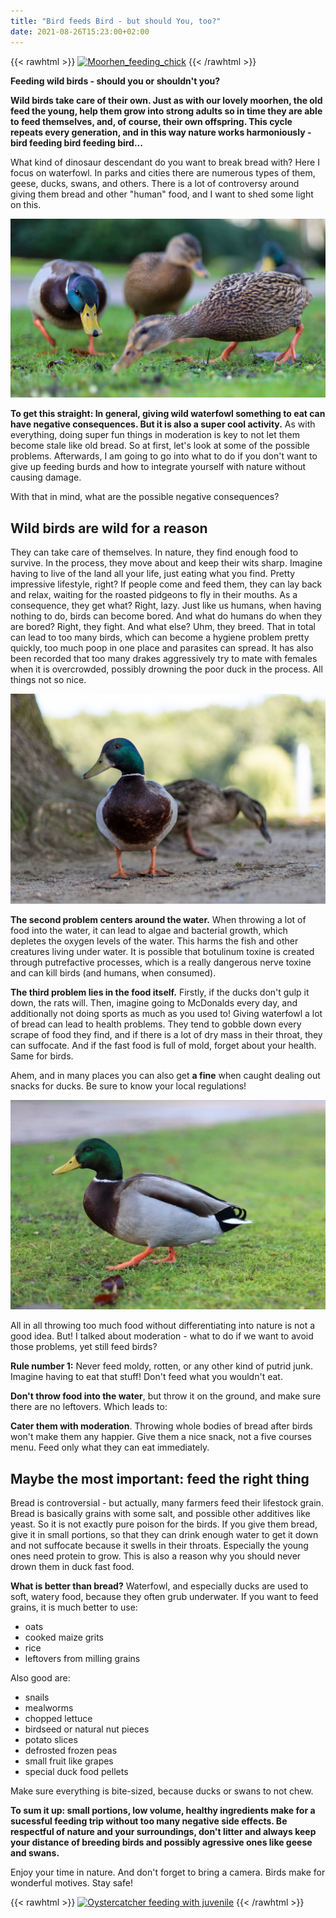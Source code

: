 ```yaml
---
title: "Bird feeds Bird - but should You, too?"
date: 2021-08-26T15:23:00+02:00
---
```



{{< rawhtml >}}
<a title="Francis C. Franklin, CC BY 4.0 &lt;https://creativecommons.org/licenses/by-sa/4.0/deed.en&gt;, via Wikimedia Commons" href="https://commons.wikimedia.org/wiki/File:Moorhen_feeding_chick.jpg"><img width="512" alt="Moorhen_feeding_chick" src="https://upload.wikimedia.org/wikipedia/commons/thumb/7/72/Moorhen_feeding_chick.jpg/640px-Moorhen_feeding_chick.jpg"></a>
{{< /rawhtml >}}

**Feeding wild birds - should you or shouldn't you?**

**Wild birds take care of their own. Just as with our lovely moorhen, the old feed the young, help them grow into strong adults so in time they are able to feed themselves, and, of course, their own offspring. This cycle repeats every generation, and in this way nature works harmoniously - bird feeding bird feeding bird...**

What kind of dinosaur descendant do you want to break bread with? Here I focus on waterfowl. In parks and cities there are numerous types of them, geese, ducks, swans, and others. There is a lot of controversy around giving them bread and other "human" food, and I want to shed some light on this. 

![Ducks grazing](../images/ducks_grazing1.jpg)

**To get this straight: In general, giving wild waterfowl something to eat can have negative consequences. But it is also a super cool activity.** As with everything, doing super fun things in moderation is key to not let them become stale like old bread.
So at first, let's look at some of the possible problems. Afterwards, I am going to go into what to do if you don't want to give up feeding burds and how to integrate yourself with nature without causing damage.

With that in mind, what are the possible negative consequences?

Wild birds are wild for a reason
-------------
They can take care of themselves. In nature, they find enough food to survive. In the process, they move about and keep their wits sharp. Imagine having to live of the land all your life, just eating what you find. Pretty impressive lifestyle, right? If people come and feed them, they can lay back and relax, waiting for the roasted pidgeons to fly in their mouths. As a consequence, they get what? Right, lazy. Just like us humans, when having nothing to do, birds can become bored. And what do humans do when they are bored? Right, they fight. And what else? Uhm, they breed. That in total can lead to too many birds, which can become a hygiene problem pretty quickly, too much poop in one place and parasites can spread. It has also been recorded that too many drakes aggressively try to mate with females when it is overcrowded, possibly drowning the poor duck in the process.
All things not so nice.


![Drake and Duck](../images/ducks_grazing2.jpg)


**The second problem centers around the water.** When throwing a lot of food into the water, it can lead to algae and bacterial growth, which depletes the oxygen levels of the water. This harms the fish and other creatures living under water. It is possible that botulinum toxine is created through putrefactive processes, which is a really dangerous nerve toxine and can kill birds (and humans, when consumed). 

**The third problem lies in the food itself.** Firstly, if the ducks don't gulp it down, the rats will. Then, imagine going to McDonalds every day, and additionally not doing sports as much as you used to! Giving waterfowl a lot of bread can lead to health problems. They tend to gobble down every scrape of food they find, and if there is a lot of dry mass in their throat, they can suffocate. And if the fast food is full of mold, forget about your health. Same for birds. 

Ahem, and in many places you can also get **a fine** when caught dealing out snacks for ducks. Be sure to know your local regulations!

![Drake and Duck](../images/duck_1.jpg)


All in all throwing too much food without differentiating into nature is not a good idea. 
But! I talked about moderation - what to do if we want to avoid those problems, yet still feed birds?

**Rule number 1:** Never feed moldy, rotten, or any other kind of putrid junk. Imagine having to eat that stuff! Don't feed what you wouldn't eat.

**Don't throw food into the water**, but throw it on the ground, and make sure there are no leftovers. Which leads to:

**Cater them with moderation**. Throwing whole bodies of bread after birds won't make them any happier. Give them a nice snack, not a five courses menu. Feed only what they can eat immediately. 

Maybe the most important: feed the right thing
-------------
 Bread is controversial - but actually, many farmers feed their lifestock grain. Bread is basically grains with some salt, and possible other additives like yeast. So it is not exactly pure poison for the birds. If you give them bread, give it in small portions, so that they can drink enough water to get it down and not suffocate because it swells in their throats. Especially the young ones need protein to grow. This is also a reason why you should never drown them in duck fast food.

**What is better than bread?**
Waterfowl, and especially ducks are used to soft, watery food, because they often grub underwater. If you want to feed grains, it is much better to use:
* oats 
* cooked maize grits 
* rice  
* leftovers from milling grains

Also good are: 
* snails 
* mealworms 
* chopped lettuce 
* birdseed or natural nut pieces 
* potato slices 
* defrosted frozen peas 
* small fruit like grapes 
* special duck food pellets

Make sure everything is bite-sized, because ducks or swans to not chew.  

**To sum it up: small portions, low volume, healthy ingredients make for a sucessful feeding trip without too many negative side effects. Be respectful of nature and your surroundings, don't litter and always keep your distance of breeding birds and possibly agressive ones like geese and swans.**

Enjoy your time in nature. And don't forget to bring a camera. Birds make for wonderful motives. Stay safe!

{{< rawhtml >}}
<a title="Charles J. Sharp, CC BY 4.0 &lt;https://creativecommons.org/licenses/by-sa/4.0&gt;, via Wikimedia Commons" href="https://commons.wikimedia.org/wiki/File:Oystercatcher_(Haematopus_ostralegus)_adult_feeding_with_juvenile.jpg"><img width="512" alt="Oystercatcher feeding with juvenile" src="https://upload.wikimedia.org/wikipedia/commons/7/7e/Oystercatcher_%28Haematopus_ostralegus%29_adult_feeding_with_juvenile.jpg"></a>
{{< /rawhtml >}}

